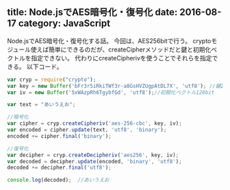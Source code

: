 title: Node.jsでAES暗号化・復号化
date: 2016-08-17
category: JavaScript
---

Node.jsでAES暗号化・復号化する話。
今回は、AES256bitで行う。
cryptoモジュール使えば簡単にできるのだが、createCipherメソッドだと鍵と初期化ベクトルを指定できない。
代わりにcreateCipherivを使うことでそれらを指定できる。
以下コード。

```javascript
var cryp = require("crypto");
var key = new Buffer('bFr3r5iRkiTWf3r-a8GsHVZUgpAtDL7X', 'utf8'); //鍵256bit
var iv = new Buffer('5xWAzpRh6TgybfGd', 'utf8');//初期化ベクトル128bit

var text = "あいうえお";

//暗号化
var cipher = cryp.createCipheriv('aes-256-cbc', key, iv);
var encoded = cipher.update(text, 'utf8', 'binary');
encoded += cipher.final('binary');

//復号化
var decipher = cryp.createDecipheriv('aes256', key, iv);
var decoded = decipher.update(encoded, 'binary', 'utf8');
decoded += decipher.final('utf8');

console.log(decoded);  //あいうえお

```
